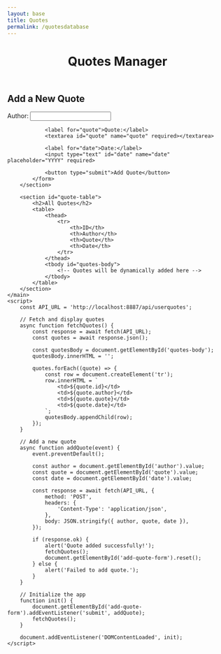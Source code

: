 ```yaml
---
layout: base
title: Quotes
permalink: /quotesdatabase
---
```



<body>
    <header>
        <h1>Quotes Manager</h1>
    </header>
    <main>
        <section id="quote-form">
            <h2>Add a New Quote</h2>
            <form id="add-quote-form">
                <label for="author">Author:</label>
                <input type="text" id="author" name="author" required>

                <label for="quote">Quote:</label>
                <textarea id="quote" name="quote" required></textarea>

                <label for="date">Date:</label>
                <input type="text" id="date" name="date" placeholder="YYYY" required>

                <button type="submit">Add Quote</button>
            </form>
        </section>

        <section id="quote-table">
            <h2>All Quotes</h2>
            <table>
                <thead>
                    <tr>
                        <th>ID</th>
                        <th>Author</th>
                        <th>Quote</th>
                        <th>Date</th>
                    </tr>
                </thead>
                <tbody id="quotes-body">
                    <!-- Quotes will be dynamically added here -->
                </tbody>
            </table>
        </section>
    </main>
    <script>
        const API_URL = 'http://localhost:8887/api/userquotes';

        // Fetch and display quotes
        async function fetchQuotes() {
            const response = await fetch(API_URL);
            const quotes = await response.json();

            const quotesBody = document.getElementById('quotes-body');
            quotesBody.innerHTML = '';

            quotes.forEach((quote) => {
                const row = document.createElement('tr');
                row.innerHTML = `
                    <td>${quote.id}</td>
                    <td>${quote.author}</td>
                    <td>${quote.quote}</td>
                    <td>${quote.date}</td>
                `;
                quotesBody.appendChild(row);
            });
        }

        // Add a new quote
        async function addQuote(event) {
            event.preventDefault();

            const author = document.getElementById('author').value;
            const quote = document.getElementById('quote').value;
            const date = document.getElementById('date').value;

            const response = await fetch(API_URL, {
                method: 'POST',
                headers: {
                    'Content-Type': 'application/json',
                },
                body: JSON.stringify({ author, quote, date }),
            });

            if (response.ok) {
                alert('Quote added successfully!');
                fetchQuotes();
                document.getElementById('add-quote-form').reset();
            } else {
                alert('Failed to add quote.');
            }
        }

        // Initialize the app
        function init() {
            document.getElementById('add-quote-form').addEventListener('submit', addQuote);
            fetchQuotes();
        }

        document.addEventListener('DOMContentLoaded', init);
    </script>
</body>